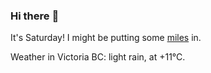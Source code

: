 ### Hi there :wave:

It's Saturday! I might be putting some [miles](https://www.strava.com/athletes/889963) in.

Weather in Victoria BC: light rain, at +11°C.
